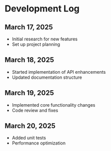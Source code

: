# Development Log

## March 17, 2025
- Initial research for new features
- Set up project planning

## March 18, 2025
- Started implementation of API enhancements
- Updated documentation structure

## March 19, 2025
- Implemented core functionality changes
- Code review and fixes

## March 20, 2025
- Added unit tests
- Performance optimization
